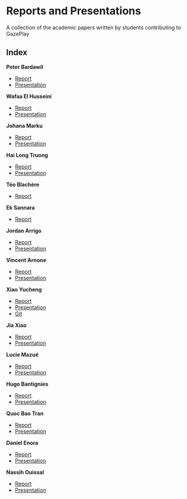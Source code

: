 # Reports and Presentations

A collection of the academic papers written by students contributing to GazePlay

## Index

__Peter Bardawil__
* [Report](Reports/BARDAWIL_Report.pdf) 
* [Presentation](Presentations/BARDAWIL-slides.pdf)

__Wafaa El Husseini__
* [Report](Reports/ELHUSSEINI_Report.pdf) 
* [Presentation](Presentations/ELHUSSEINI-slides.pdf)

__Johana Marku__
* [Report](Reports/MARKU-final-report.pdf) 
* [Presentation](Presentations/MARKU-slides.pdf)

__Hai Long Truong__
* [Report](Reports/TRUONG-2019.pdf) 
* [Presentation](Presentations/TRUONG_slides.pdf)

__Téo Blachère__
* [Report](Reports/Rapport_TER_TEO_BLACHERE.pdf)

__Ek Sannara__
* [Report](Reports/SannaraReport-2019.pdf)

__Jordan Arrigo__
* [Report](Reports/Arrigo_Jordan_Rapport.pdf) 
* [Presentation](Presentations/Arrigo_Jordan_Slide.pdf)

__Vincent Arnone__
* [Report](Reports/Rapport_Arnone_Vincent_M2.zip) 
* [Presentation](Presentations/Arnone_Slide.pdf)

__Xiao Yucheng__
* [Report](Reports/XiaoYucheng_Report.pdf)
* [Presentation](Presentations/XiaoYucheng_Slide.pdf)
* [Git](https://github.com/SaviorSeva/pytorch_mpiigaze)

__Jia Xiao__
* [Report](Reports/JiaXiao_Report.pdf)
* [Presentation](Presentations/Jia_Xiao_Slides.pdf)

__Lucie Mazué__
* [Report](Reports/Lucie_Mazué_Rapport.pdf)
* [Presentation](Presentations/Lucie_Mazué_Slides.pdf)

__Hugo Bantignies__
* [Report](Reports/Bantignies_Hugo_Rapport.pdf)
* [Presentation](Presentations/Hugo_Bantignies_Slide.pdf)

__Quoc Bao Tran__
* [Report](Reports/Quoc_Bao_Tran_Report.pdf)
* [Presentation](Presentations/Quoc_Bao_Tran_slides.pdf)

__Daniel Enora__
* [Report](Reports/Daniel_Enora_Rapport.pdf)
* [Presentation](Presentations/Daniel_Enora_Slides.pdf)

__Nassih Ouissal__
* [Report](Reports/Nassih_Ouissal_Rapport.pdf)
* [Presentation](Presentations/Nassih_Ouissal_slides.pdf)
